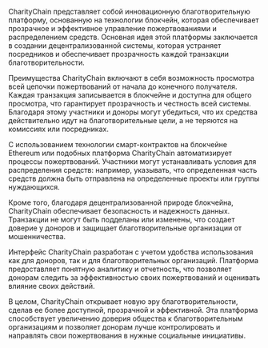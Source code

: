 CharityChain представляет собой инновационную благотворительную платформу, основанную на технологии блокчейн, которая обеспечивает прозрачное и эффективное управление пожертвованиями и распределением средств. Основная идея этой платформы заключается в создании децентрализованной системы, которая устраняет посредников и обеспечивает прозрачность каждой транзакции благотворительности.

Преимущества CharityChain включают в себя возможность просмотра всей цепочки пожертвований от начала до конечного получателя. Каждая транзакция записывается в блокчейне и доступна для общего просмотра, что гарантирует прозрачность и честность всей системы. Благодаря этому участники и доноры могут убедиться, что их средства действительно идут на благотворительные цели, а не теряются на комиссиях или посредниках.

С использованием технологии смарт-контрактов на блокчейне Ethereum или подобных платформа CharityChain автоматизирует процессы пожертвований. Участники могут устанавливать условия для распределения средств: например, указывать, что определенная часть средств должна быть отправлена на определенные проекты или группы нуждающихся.

Кроме того, благодаря децентрализованной природе блокчейна, CharityChain обеспечивает безопасность и надежность данных. Транзакции не могут быть подделаны или изменены, что создает доверие у доноров и защищает благотворительные организации от мошенничества.

Интерфейс CharityChain разработан с учетом удобства использования как для доноров, так и для благотворительных организаций. Платформа предоставляет понятную аналитику и отчетность, что позволяет донорам следить за эффективностью своих пожертвований и оценивать влияние своих действий.

В целом, CharityChain открывает новую эру благотворительности, сделав ее более доступной, прозрачной и эффективной. Эта платформа способствует увеличению доверия общества к благотворительным организациям и позволяет донорам лучше контролировать и направлять свои пожертвования в нужные социальные инициативы.
